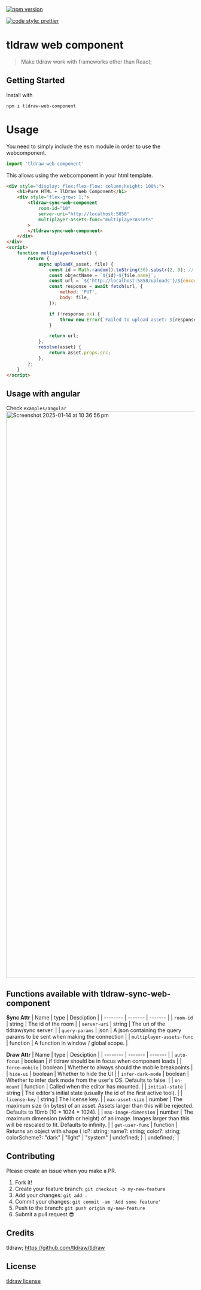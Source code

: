 [![npm version](https://badge.fury.io/js/tldraw-web-component.svg)](https://badge.fury.io/js/tldraw-web-component)

[![code style: prettier](https://img.shields.io/badge/code_style-prettier-ff69b4.svg?style=flat-square)](https://github.com/prettier/prettier)


# tldraw web component
> Make tldraw work with frameworks other than React;

## Getting Started
Install with

```
npm i tldraw-web-component
```

# Usage
You need to simply include the esm module in order to use the webcomponent.
```js
import 'tldraw-web-component'
```

This allows using the webcomponent in your html template.

```html
<div style="display: flex;flex-flow: column;height: 100%;">
    <h1>Pure HTML + TlDraw Web Component</h1>
    <div style="flex-grow: 1;">
        <tldraw-sync-web-component
            room-id="10"
            server-uri="http://localhost:5858"
            multiplayer-assets-func="multiplayerAssets"
        >
        </tldraw-sync-web-component>
    </div>
</div>
<script>
    function multiplayerAssets() {
        return {
            async upload(_asset, file) {
                const id = Math.random().toString(36).substr(2, 9); // Generate a unique ID
                const objectName = `${id}-${file.name}`;
                const url = `${'http://localhost:5858/uploads'}/${encodeURIComponent(objectName)}`;
                const response = await fetch(url, {
                    method: 'PUT',
                    body: file,
                });

                if (!response.ok) {
                    throw new Error(`Failed to upload asset: ${response.statusText}`);
                }

                return url;
            },
            resolve(asset) {
                return asset.props.src;
            },
        };
    }
</script>
```

## Usage with angular
Check `examples/angular`
<img width="1512" alt="Screenshot 2025-01-14 at 10 36 56 pm" src="https://github.com/user-attachments/assets/3bd15c35-5ab6-430a-a961-db84fedc5218" />

## Functions available with tldraw-sync-web-component

**Sync Attr**
| Name    | type |  Desciption |
| -------- | ------- | ------- |
| `room-id`  | string    | The id of the room  |
| `server-uri`  | string    | The uri of the tldraw/sync server. |
| `query-params`  | json    | A json containing the query params to be sent when making the connection |
| `multiplayer-assets-func`  | function    | A function in window / global scope. |

**Draw Attr**
| Name    | type |  Desciption |
| -------- | ------- | ------- |
| `auto-focus`  | boolean    | if tldraw should be in focus when component loads  |
| `force-mobile`  | boolean    |  Whether to always should the mobile breakpoints |
| `hide-ui`  | boolean    |  Whether to hide the UI |
| `infer-dark-mode`  | boolean    |  Whether to infer dark mode from the user's OS. Defaults to false. |
| `on-mount`  | function    |  Called when the editor has mounted. |
| `initial-state`  | string    |  The editor's initial state (usually the id of the first active tool). |
| `license-key`  | string    |  The license key. |
| `max-asset-size`  | number    |  The maximum size (in bytes) of an asset. Assets larger than this will be rejected. Defaults to 10mb (10 * 1024 * 1024). |
| `max-image-dimension`  | number    |  The maximum dimension (width or height) of an image. Images larger than this will be rescaled to fit. Defaults to infinity. |
| `get-user-func`  | function    |  Returns an object with shape { id?: string; name?: string; color?: string; colorScheme?: "dark" | "light" | "system" | undefined; } | undefined;` |


## Contributing

Please create an issue when you make a PR.

1.  Fork it!
2.  Create your feature branch: `git checkout -b my-new-feature`
3.  Add your changes: `git add .`
4.  Commit your changes: `git commit -am 'Add some feature'`
5.  Push to the branch: `git push origin my-new-feature`
6.  Submit a pull request :sunglasses:

## Credits

tldraw;
https://github.com/tldraw/tldraw

## License

[tldraw license](https://github.com/tldraw/tldraw/blob/main/LICENSE.md)
